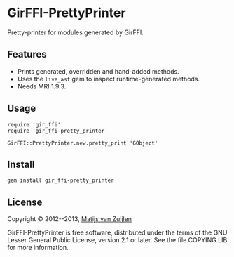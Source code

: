 # GirFFI-PrettyPrinter

Pretty-printer for modules generated by GirFFI.

## Features

* Prints generated, overridden and hand-added methods.
* Uses the `live_ast` gem to inspect runtime-generated methods.
* Needs MRI 1.9.3.

## Usage

    require 'gir_ffi'
    require 'gir_ffi-pretty_printer'

    GirFFI::PrettyPrinter.new.pretty_print 'GObject'

## Install

    gem install gir_ffi-pretty_printer

## License

Copyright &copy; 2012--2013, [Matijs van Zuijlen](http://www.matijs.net/)

GirFFI-PrettyPrinter is free software, distributed under the terms of
the GNU Lesser General Public License, version 2.1 or later. See the
file COPYING.LIB for more information.
